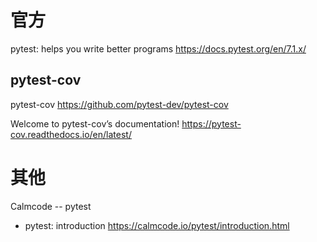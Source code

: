 
# 官方

pytest: helps you write better programs https://docs.pytest.org/en/7.1.x/

## pytest-cov

pytest-cov https://github.com/pytest-dev/pytest-cov

Welcome to pytest-cov’s documentation! https://pytest-cov.readthedocs.io/en/latest/

# 其他

Calmcode -- pytest
- pytest: introduction https://calmcode.io/pytest/introduction.html
